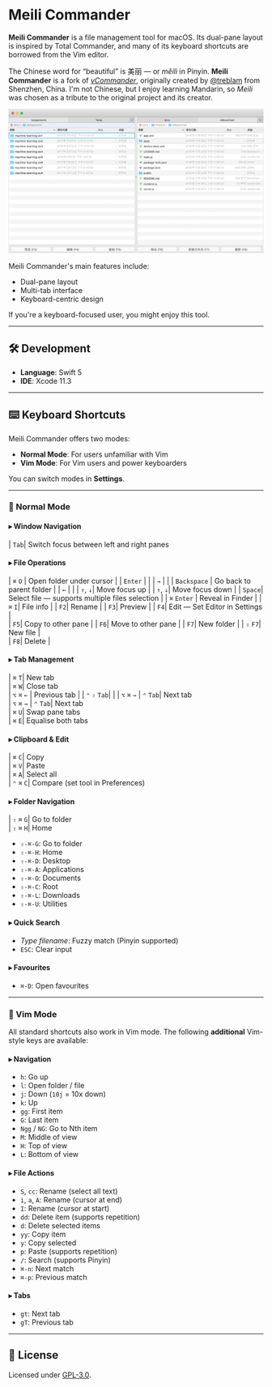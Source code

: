 # Meili Commander


**Meili Commander** is a file management tool for macOS. Its dual-pane layout is inspired by Total Commander, and many of its keyboard shortcuts are borrowed from the Vim editor.


The Chinese word for “beautiful” is 美丽 — or *měilì* in Pinyin. **Meili Commander** is a fork of [_vCommander_](https://github.com/treblam/vCommander), originally created by [@treblam](https://github.com/treblam) from Shenzhen, China. I'm not Chinese, but I enjoy learning Mandarin, so *Meili* was chosen as a tribute to the original project and its creator.


![Meili Commander Snapshot](./vCommander_snapshot.jpg)

Meili Commander's main features include:

- Dual-pane layout  
- Multi-tab interface  
- Keyboard-centric design

If you're a keyboard-focused user, you might enjoy this tool.

---

## 🛠 Development

- **Language**: Swift 5  
- **IDE**: Xcode 11.3  

---

## ⌨️ Keyboard Shortcuts

Meili Commander offers two modes:

- **Normal Mode**: For users unfamiliar with Vim
- **Vim Mode**: For Vim users and power keyboarders  

You can switch modes in **Settings**.

---

### 🔹 Normal Mode

#### ▸ Window Navigation

| `Tab`| Switch focus between left and right panes


#### ▸ File Operations

| `⌘` `O` | Open folder under cursor |
| `Enter` | |
| `→` | |
| `Backspace` | Go back to parent folder |
| `←` | |
| `↑`, `↓`| Move focus up |
| `↑`, `↓`| Move focus down |
| `Space`| Select file — supports multiple files selection |
| `⌘` `Enter` | Reveal in Finder |
| `⌘` `I`| File info |
| `F2`| Rename |
| `F3`| Preview | 
| `F4`| Edit — Set Editor in Settings |  
| `F5`| Copy to other pane |
| `F6`| Move to other pane |
| `F7`| New folder |
| `⇧` `F7`| New file |  
| `F8`| Delete |


#### ▸ Tab Management

| `⌘` `T`| New tab  
| `⌘` `W`| Close tab  
| `⌥` `⌘` `←` | Previous tab |
| `⌃` `⇧` `Tab`| |
| `⌥` `⌘` `→` | `⌃` `Tab`| Next tab  
| `⌥` `⌘` `→` | `⌃` `Tab`| Next tab  
| `⌘` `U`| Swap pane tabs  
| `⌘` `E`| Equalise both tabs  


#### ▸ Clipboard & Edit

| `⌘` `C`| Copy  
| `⌘` `V`| Paste  
| `⌘` `A`| Select all  
| `⌃` `⌘` `C`| Compare (set tool in Preferences)  


#### ▸ Folder Navigation

| `⇧` `⌘` `G`| Go to folder  
| `⇧` `⌘` `H`| Home
- `⇧-⌘-G`: Go to folder  
- `⇧-⌘-H`: Home  
- `⇧-⌘-D`: Desktop  
- `⇧-⌘-A`: Applications  
- `⇧-⌘-O`: Documents  
- `⇧-⌘-C`: Root  
- `⇧-⌘-L`: Downloads  
- `⇧-⌘-U`: Utilities  

#### ▸ Quick Search

- *Type filename*: Fuzzy match (Pinyin supported)  
- `ESC`: Clear input  

#### ▸ Favourites

- `⌘-D`: Open favourites  

---

### 🔸 Vim Mode

All standard shortcuts also work in Vim mode. The following **additional** Vim-style keys are available:

#### ▸ Navigation

- `h`: Go up  
- `l`: Open folder / file  
- `j`: Down (`10j` = 10x down)  
- `k`: Up  
- `gg`: First item  
- `G`: Last item  
- `Ngg` / `NG`: Go to Nth item  
- `M`: Middle of view  
- `H`: Top of view  
- `L`: Bottom of view  

#### ▸ File Actions

- `S`, `cc`: Rename (select all text)  
- `i`, `a`, `A`: Rename (cursor at end)  
- `I`: Rename (cursor at start)  
- `dd`: Delete item (supports repetition)  
- `d`: Delete selected items  
- `yy`: Copy item  
- `y`: Copy selected  
- `p`: Paste (supports repetition)  
- `/`: Search (supports Pinyin)  
- `⌘-n`: Next match  
- `⌘-p`: Previous match  

#### ▸ Tabs

- `gt`: Next tab  
- `gT`: Previous tab  

---

## 📜 License

Licensed under [GPL-3.0](https://www.gnu.org/licenses/gpl-3.0.en.html).

